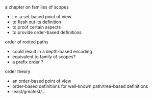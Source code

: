 
a chapter on families of scopes
- i.e. a set-based point of view
- to flesh out its definition
- to proof certain aspects
- to provide order-based definitions

order of rooted paths
- could result in a depth-based encoding
- equivalent to family of scopes?
- a prefix order ?

order theory
- an order-based point of view
- order-based definitions for
  well-known path/tree-based definitions
- least/greatest/...
